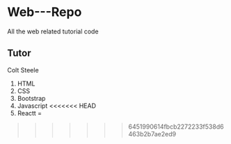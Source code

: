 # Web---Repo
All the web related tutorial code 

## Tutor

Colt Steele

1. HTML
2. CSS
3. Bootstrap
4. Javascript
<<<<<<< HEAD
5. Reactt
=

>>>>>>> 6451990614fbcb2272233f538d6463b2b7ae2ed9

